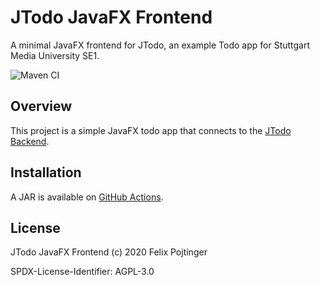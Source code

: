 # JTodo JavaFX Frontend

A minimal JavaFX frontend for JTodo, an example Todo app for Stuttgart Media University SE1.

![Maven CI](https://github.com/pojntfx/jtodo-frontend-javafx/workflows/Maven%20CI/badge.svg)

## Overview

This project is a simple JavaFX todo app that connects to the [JTodo Backend](https://github.com/pojntfx/jtodo-backend).

## Installation

A JAR is available on [GitHub Actions](https://github.com/pojntfx/jtodo-frontend-javafx/actions).

## License

JTodo JavaFX Frontend (c) 2020 Felix Pojtinger

SPDX-License-Identifier: AGPL-3.0
